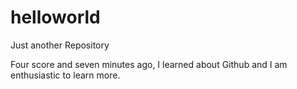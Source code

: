 # helloworld
Just another Repository

Four score and seven minutes ago, I learned about Github and I am enthusiastic to learn more.
